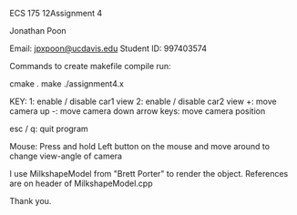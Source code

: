  ECS 175
12Assignment 4

Jonathan Poon

Email:	jpxpoon@ucdavis.edu
Student ID:	997403574


Commands to create makefile compile run:

cmake .
make
./assignment4.x


KEY:
 1:	enable / disable car1 view 
 2:	enable / disable car2 view
 +:	move camera up
 -:	move camera down
 arrow keys:	move camera position

 esc / q:	quit program

Mouse:
 Press and hold Left button on the mouse and move around to change view-angle of camera

I use MilkshapeModel from "Brett Porter" to render the object.
References are on header of MilkshapeModel.cpp

Thank you.

